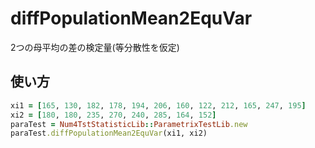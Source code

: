 diffPopulationMean2EquVar
=========================
2つの母平均の差の検定量(等分散性を仮定)

## 使い方

```ruby
xi1 = [165, 130, 182, 178, 194, 206, 160, 122, 212, 165, 247, 195]
xi2 = [180, 180, 235, 270, 240, 285, 164, 152]
paraTest = Num4TstStatisticLib::ParametrixTestLib.new
paraTest.diffPopulationMean2EquVar(xi1, xi2)
```

